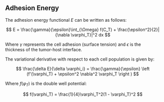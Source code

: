 
<h2> Adhesion Energy </h2>

The adhesion energy functional $E$ can be written as follows:

$$
E = \frac{\gamma}{\epsilon}\int_{\Omega} f(C_T) + \frac{\epsilon^2}{2}|{\nabla \varphi_T}|^2 dx
$$

Where $\gamma$ represents the cell adhesion (surface tension) and $\epsilon$ is the thickness of the tumor-host interface.

The variational derivative with respect to each cell population is given by:


$$
\frac{\delta E}{\delta \varphi_i} = \frac{\gamma}{\epsilon} \left (f'(\varphi_T) + \epsilon^2 \nabla^2 \varphi_T \right )
$$

Where $f(\varphi_T)$ is the double well potential:

$$
f(\varphi_T) = \frac{1}{4}\varphi_T^2(1 - \varphi_T)^2
$$
